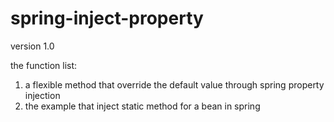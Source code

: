 spring-inject-property
======================

version 1.0

the function list:

1. a flexible method that override the default value through spring property injection
2. the example that inject static method for a bean in spring

